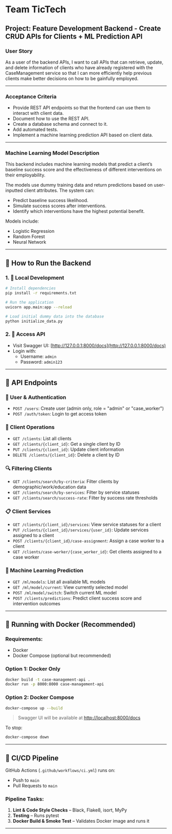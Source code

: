# Team TicTech

## Project: Feature Development Backend - Create CRUD APIs for Clients + ML Prediction API

### User Story
As a user of the backend APIs, I want to call APIs that can retrieve, update, and delete information of clients who have already registered with the CaseManagement service so that I can more efficiently help previous clients make better decisions on how to be gainfully employed.

---

### Acceptance Criteria
- Provide REST API endpoints so that the frontend can use them to interact with client data.
- Document how to use the REST API.
- Create a database schema and connect to it.
- Add automated tests.
- Implement a machine learning prediction API based on client data.

---

### Machine Learning Model Description
This backend includes machine learning models that predict a client’s baseline success score and the effectiveness of different interventions on their employability.

The models use dummy training data and return predictions based on user-inputted client attributes. The system can:
- Predict baseline success likelihood.
- Simulate success scores after interventions.
- Identify which interventions have the highest potential benefit.

Models include:
- Logistic Regression
- Random Forest
- Neural Network

---

## 🚀 How to Run the Backend

### 1. 🔧 Local Development
```bash
# Install dependencies
pip install -r requirements.txt

# Run the application
uvicorn app.main:app --reload

# Load initial dummy data into the database
python initialize_data.py
```

### 2. 🔗 Access API
- Visit Swagger UI: [http://127.0.0.1:8000/docs](http://127.0.0.1:8000/docs)
- Login with:
  - Username: `admin`
  - Password: `admin123`

---

## 🔌 API Endpoints
### 👤 User & Authentication
- `POST /users`: Create user (admin only, role = "admin" or "case_worker")
- `POST /auth/token`: Login to get access token

### 📁 Client Operations
- `GET /clients`: List all clients
- `GET /clients/{client_id}`: Get a single client by ID
- `PUT /clients/{client_id}`: Update client information
- `DELETE /clients/{client_id}`: Delete a client by ID

### 🔍 Filtering Clients
- `GET /clients/search/by-criteria`: Filter clients by demographic/work/education data
- `GET /clients/search/by-services`: Filter by service statuses
- `GET /clients/search/success-rate`: Filter by success rate thresholds

### 📋 Client Services
- `GET /clients/{client_id}/services`: View service statuses for a client
- `PUT /clients/{client_id}/services/{user_id}`: Update services assigned to a client
- `POST /clients/{client_id}/case-assignment`: Assign a case worker to a client
- `GET /clients/case-worker/{case_worker_id}`: Get clients assigned to a case worker

### 🧠 Machine Learning Prediction
- `GET /ml/models`: List all available ML models
- `GET /ml/model/current`: View currently selected model
- `POST /ml/model/switch`: Switch current ML model
- `POST /clients/predictions`: Predict client success score and intervention outcomes

---

## 🐳 Running with Docker (Recommended)

### Requirements:
- Docker
- Docker Compose (optional but recommended)

### Option 1: Docker Only
```bash
docker build -t case-management-api .
docker run -p 8000:8000 case-management-api
```

### Option 2: Docker Compose
```bash
docker-compose up --build
```

> Swagger UI will be available at [http://localhost:8000/docs](http://localhost:8000/docs)

To stop:
```bash
docker-compose down
```

---

## 🔄 CI/CD Pipeline
GitHub Actions (`.github/workflows/ci.yml`) runs on:
- Push to `main`
- Pull Requests to `main`

### Pipeline Tasks:
1. **Lint & Code Style Checks** – Black, Flake8, isort, MyPy
2. **Testing** – Runs pytest
3. **Docker Build & Smoke Test** – Validates Docker image and runs it

---
